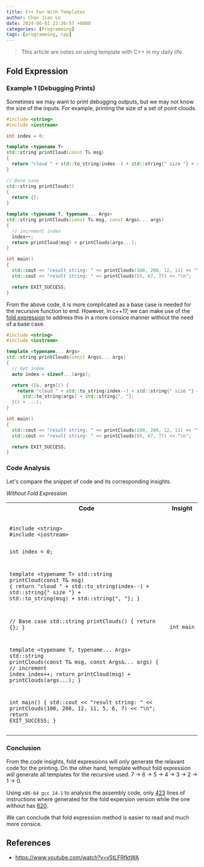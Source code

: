 ```yaml
---
title: C++ Fun With Templates
author: Chan Jian Le
date: 2024-06-01 22:26:57 +0800
categories: [Programming]
tags: [programming, cpp]
---
```


> This article are notes on using template with C++ in my daily life.

## Fold Expression

### Example 1 (Debugging Prints)

Sometimes we may want to print debugging outputs,
but we may not know the size of the inputs. For example, printing the size of
a set of point clouds.

```cpp
#include <string>
#include <iostream>

int index = 0;

template <typename T>
std::string printCloud(const T& msg)
{
  return "cloud " + std::to_string(index--) + std::string{" size "} + std::to_string(msg) + std::string{", "};
}

// Base case
std::string printClouds()
{
  return {};
}

template <typename T, typename... Args>
std::string printClouds(const T& msg, const Args&... args)
{
  // increment index
  index++;
  return printCloud(msg) + printClouds(args...);
}

int main()
{
  std::cout << "result string: " << printClouds(100, 200, 12, 11) << "\n";
  std::cout << "result string: " << printClouds(55, 67, 77) << "\n";

  return EXIT_SUCCESS;
}
```

From the above code, it is more complicated as a base case is needed
for the recursive function to end. However, in c++17, we can make use of
the [fold expression](https://en.cppreference.com/w/cpp/language/fold)
to address this in a more consice manner without the need of a base case.

```cpp
#include <string>
#include <iostream>

template <typename... Args>
std::string printClouds(const Args&... args)
{
  // Get index
  auto index = sizeof...(args);

  return ([&, args]() {
    return "cloud " + std::to_string(index--) + std::string{" size "} +
      std::to_string(args) + std::string{", "};
  }() + ...);
}

int main()
{
  std::cout << "result string: " << printClouds(100, 200, 12, 11) << "\n";
  std::cout << "result string: " << printClouds(55, 67, 77) << "\n";

  return EXIT_SUCCESS;
}
```

### Code Analysis

Let's compare the snippet of code and its corresponding insights.

*Without Fold Expression*
<table>
  <tr>
    <th>Code</th>
    <th>Insight</th>
  </tr>
  <tr>
    <td>
      <pre><code class="language-cpp">
#include &lt;string&gt;
#include &lt;iostream&gt;

int index = 0;

template &lt;typename T&gt;
std::string printCloud(const T& msg)
{
  return "cloud " + std::to_string(index--) + std::string{" size "} + std::to_string(msg) + std::string{", "};
}

// Base case
std::string printClouds()
{
  return {};
}

template &lt;typename T, typename... Args&gt;
std::string printClouds(const T& msg, const Args&... args)
{
  // increment index
  index++;
  return printCloud(msg) + printClouds(args...);
}

int main()
{
  std::cout &lt;&lt; "result string: " &lt;&lt; printClouds(100, 200, 12, 11, 5, 6, 7) &lt;&lt; "\n";
  return EXIT_SUCCESS;
}</code></pre>
    </td>
    <td>
      <pre><code class="language-cpp">
      int main
</code></pre>
    </td>
  </tr>
</table>


### Conclusion

From the code insights, fold expressions will only generate the relavant code
for the printing. On the other hand, template without fold expression will
generate all templates for the recursive used. 7 -> 6 -> 5 -> 4 -> 3 -> 2 -> 1 -> 0.

Using `x86-64 gcc 14.1` to analysis the assembly code, only
[423](https://godbolt.org/z/rs69WdTPM) lines of
instructions where generated for the fold expersion version while the one without
has [620](https://godbolt.org/z/9E8GEqn71).

We can conclude that fold expression method is easier to read and
much more consice.

## References

- https://www.youtube.com/watch?v=v5tLFRfktWA
